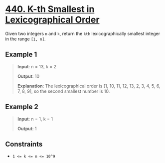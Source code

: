 # [440. K-th Smallest in Lexicographical Order](https://leetcode.com/problems/k-th-smallest-in-lexicographical-order)

Given two integers `n` and `k`, return the `kth` lexicographically smallest integer in the range `[1, n]`.

## Example 1

> **Input**: n = 13, k = 2
>
> **Output**: 10
>
> **Explanation**: The lexicographical order is [1, 10, 11, 12, 13, 2, 3, 4, 5, 6, 7, 8, 9], so the second smallest number is 10.

## Example 2

> **Input**: n = 1, k = 1
>
> **Output**: 1

## Constraints

- `1 <= k <= n <= 10^9`
